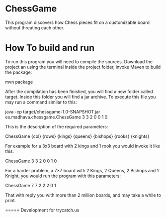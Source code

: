 ChessGame
=========

This program discovers how Chess pieces fit on a customizable board without threating each other.



How To build and run
=====================
To run this program you will need to compile the sources. Download the project an using the terminal inside the project folder, invoke Maven to build the package:

mvn package

After the compilation has been finished, you will find a new folder called target. Inside this folder you will find a jar archive. To execute this file you may run a command similar to this:

java -cp target/chessgame-1.0-SNAPSHOT.jar es.madhava.chessgame.ChessGame 3 3 2 0 0 1 0

This is the description of the required parameters:

ChessGame {col} {rows} {kings} {queens} {bishops} {rooks} {knights} 

For example for a 3x3 board with 2 kings and 1 rook you would invoke it like this:

ChessGame 3 3 2 0 0 1 0 

For a harder problem, a 7×7 board with 2 Kings, 2 Queens, 2 Bishops and 1 Knight, you would run the program with this parameters:

ChessGame 7 7 2 2 2 0 1 

That with reply you with more than 2 million boards, and may take a while to print.


=====
Development for trycatch.us 
